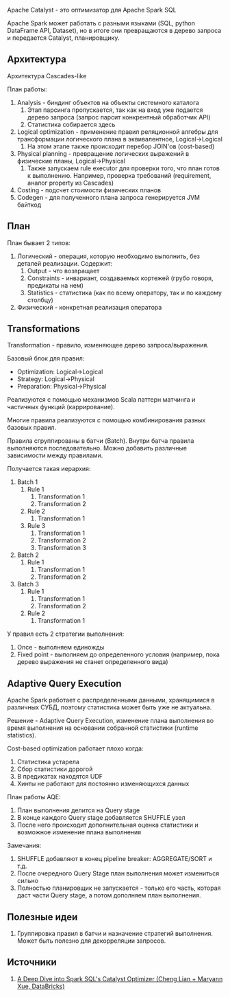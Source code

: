 Apache Catalyst - это оптимизатор для Apache Spark SQL

Apache Spark может работать с разными языками (SQL, python DataFrame API, Dataset), но в итоге они превращаются в дерево запроса и передается Catalyst, планировщику.

## Архитектура

Архитектура Cascades-like

План работы:
1. Analysis - биндинг объектов на объекты системного каталога
	1. Этап парсинга пропускается, так как на вход уже подается дерево запроса (запрос парсит конкрентный обработчик API)
	2. Статистика собирается здесь
2. Logical optimization - применение правил реляционной алгебры для трансформации логического плана в эквивалентное, Logical->Logical
	1. На этом этапе также происходит перебор JOIN'ов (cost-based)
3. Physical planning - превращение логических выражений в физические планы, Logical->Physical
	1. Также запускаем rule executor для проверки того, что план готов к выполнению. Например, проверка требований (requirement, аналог property из Cascades)
4. Costing - подсчет стоимости физических планов
5. Codegen - для полученного плана запроса генерируется JVM байткод

## План

План бывает 2 типов:
1. Логический - операция, которую необходимо выполнить, без деталей реализации. Содержит:
	1. Output - что возвращает
	2. Constraints - инвариант, создаваемых кортежей (грубо говоря, предикаты на нем)
	3. Statistics - статистика (как по всему оператору, так и по каждому столбцу)
2. Физический - конкретная реализация оператора

## Transformations

Transformation - правило, изменяющее дерево запроса/выражения.

Базовый блок для правил:
- Optimization: Logical->Logical
- Strategy: Logical->Physical
- Preparation: Physical->Physical

Реализуются с помощью механизмов Scala паттерн матчинга и частичных функций (каррирование).

Многие правила реализуются с помощью комбинирования разных базовых правил.

Правила сгруппированы в батчи (Batch). Внутри батча правила выполняются последовательно. Можно добавить различные зависимости между правилами.

Получается такая иерархия:
1. Batch 1
	1. Rule 1
		1. Transformation 1
		2. Transformation 2
	2. Rule 2
		1. Transformation 1
	3. Rule 3
		1. Transformation 1
		2. Transformation 2
		3. Transformation 3
2. Batch 2
	1. Rule 1
		1. Transformation 1
		2. Transformation 2
3. Batch 3
	1. Rule 1
		1. Transformation 1
		2. Transformation 2
	2. Rule 2
		1. Transformation 1

У правил есть 2 стратегии выполнения:
1. Once - выполняем единожды
2. Fixed point - выполняем до определенного условия (например, пока дерево выражения не станет определенного вида)

## Adaptive Query Execution

Apache Spark работает с распределенными данными, хранящимися в различных СУБД, поэтому статистика может быть уже не актуальна.

Решение - Adaptive Query Execution, изменение плана выполнения во время выполнения на основании собранной статистики (runtime statistics).

Cost-based optimization работает плохо когда:
1. Статистика устарела
2. Сбор статистики дорогой
3. В предикатах находятся UDF
4. Хинты не работают для постоянно изменяющихся данных

План работы AQE:
1. План выполнения делится на Query stage
2. В конце каждого Query stage добавляется SHUFFLE узел
3. После него происходит дополнительная оценка статистики и возможное изменение плана выполнения

Замечания:
1. SHUFFLE добавляют в конец pipeline breaker: AGGREGATE/SORT и т.д.
2. После очередного Query Stage план выполнения может измениться сильно
3. Полностью планировщик не запускается - только его часть, которая даст части Query stage, а потом дополняем план выполнения.

## Полезные идеи

1. Группировка правил в батчи и назначение стратегий выполнения. Может быть полезно для декорреляции запросов.

## Источники
1. [A Deep Dive into Spark SQL's Catalyst Optimizer (Cheng Lian + Maryann Xue, DataBricks)](https://www.youtube.com/watch?v=Xb2zm4-F1HI)